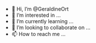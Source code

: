 - 👋 Hi, I’m @GeraldineOrt
- 👀 I’m interested in ...
- 🌱 I’m currently learning ...
- 💞️ I’m looking to collaborate on ...
- 📫 How to reach me ...

<!---
GeraldineOrt/GeraldineOrt is a ✨ special ✨ repository because its `README.md` (this file) appears on your GitHub profile.
You can click the Preview link to take a look at your changes.
--->
